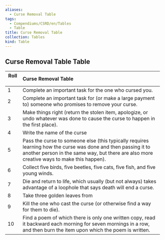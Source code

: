 ```yaml
---
aliases:
  - Curse Removal Table
tags:
  - Compendiums/CSRD/en/Tables
  - Table
title: Curse Removal Table
collection: Tables
kind: Table
---
```

## Curse Removal Table Table
|  Roll &nbsp; &nbsp; | Curse Removal Table  |
| ------------- | :----------- |
| 1 | Complete an important task for the one who cursed you. |
| 2 | Complete an important task for (or make a large payment to) someone who promises to remove your curse. |
| 3 | Make things right (return the stolen item, apologize, or undo whatever was done to cause the curse to happen in the first place). |
| 4 | Write the name of the curse |
| 5 | Pass the curse to someone else (this typically requires learning how the curse was done and then passing it to another person in the same way, but there are also more creative ways to make this happen). |
| 6 | Collect five birds, five beetles, five cats, five fish, and five young winds. |
| 7 | Die and return to life, which usually (but not always) takes advantage of a loophole that says death will end a curse. |
| 8 | Take three golden leaves from |
| 9 | Kill the one who cast the curse (or otherwise find a way for them to die). |
| 10 | Find a poem of which there is only one written copy, read it backward each morning for seven mornings in a row, and then burn the item upon which the poem is written. |